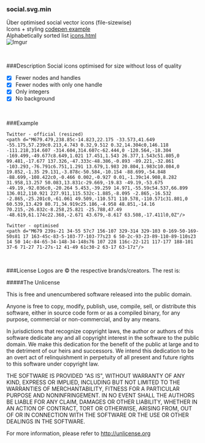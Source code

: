 ### social.svg.min
Über optimised social vector icons (file-sizewise)  
Icons + styling [codepen example](http://codepen.io/larsenwork/pen/admEZM)  
Alphabetically sorted list [icons.html](https://github.com/larsenwork/social.svg.min/blob/master/icons.html)  
![Imgur](http://i.imgur.com/cXCRcdj.png)

<p>&nbsp;</p>

###Description
Social icons optimised for size without loss of quality
- [x] Fewer nodes and handles
- [x] Fewer nodes with only one handle
- [x] Only integers
- [x] No background

<p>&nbsp;</p>

###Example
```
Twitter - official (resized)
<path d="M679.479,238.85c-14.823,22.175 -33.573,41.649 -55.175,57.239c0.213,4.743 0.32,9.512 0.32,14.304c0,146.118 -111.218,314.607 -314.604,314.607c-62.444,0 -120.564,-18.304 -169.499,-49.677c8.649,1.021 17.451,1.543 26.377,1.543c51.805,0 99.481,-17.677 137.326,-47.333c-48.386,-0.893 -89.221,-32.861 -103.293,-76.791c6.751,1.291 13.679,1.983 20.804,1.983c10.084,0 19.852,-1.35 29.131,-3.878c-50.584,-10.154 -88.699,-54.848 -88.699,-108.422c0,-0.466 0.002,-0.927 0.01,-1.39c14.908,8.282 31.958,13.257 50.083,13.831c-29.669,-19.83 -49.19,-53.675 -49.19,-92.036c0,-20.264 5.453,-39.259 14.971,-55.59c54.537,66.899 136.012,110.921 227.911,115.532c-1.885,-8.095 -2.865,-16.532 -2.865,-25.201c0,-61.061 49.509,-110.571 110.578,-110.571c31.801,0 60.539,13.429 80.71,34.919c25.186,-4.958 48.851,-14.16 70.215,-26.832c-8.258,25.821 -25.788,47.49 -48.619,61.174c22.368,-2.671 43.679,-8.617 63.508,-17.411l0,0Z"/>

Twitter - optimised
<path d="M679 239s-21 34-55 57c7 156-107 329-314 329-103 0-169-50-169-50s81 17 163-45c-83-5-103-77-103-77s23 6 50-2c-93-23-89-110-89-110s23 14 50 14c-84-65-34-148-34-148s76 107 228 116c-22-121 117-177 188-101 37-6 71-27 71-27s-12 41-49 61c30-2 63-17 63-17z"/>
```

<p>&nbsp;</p>

###License
Logos are © the respective brands/creators. The rest is:

#####The Unlicense

This is free and unencumbered software released into the public domain.

Anyone is free to copy, modify, publish, use, compile, sell, or
distribute this software, either in source code form or as a compiled
binary, for any purpose, commercial or non-commercial, and by any
means.

In jurisdictions that recognize copyright laws, the author or authors
of this software dedicate any and all copyright interest in the
software to the public domain. We make this dedication for the benefit
of the public at large and to the detriment of our heirs and
successors. We intend this dedication to be an overt act of
relinquishment in perpetuity of all present and future rights to this
software under copyright law.

THE SOFTWARE IS PROVIDED "AS IS", WITHOUT WARRANTY OF ANY KIND,
EXPRESS OR IMPLIED, INCLUDING BUT NOT LIMITED TO THE WARRANTIES OF
MERCHANTABILITY, FITNESS FOR A PARTICULAR PURPOSE AND NONINFRINGEMENT.
IN NO EVENT SHALL THE AUTHORS BE LIABLE FOR ANY CLAIM, DAMAGES OR
OTHER LIABILITY, WHETHER IN AN ACTION OF CONTRACT, TORT OR OTHERWISE,
ARISING FROM, OUT OF OR IN CONNECTION WITH THE SOFTWARE OR THE USE OR
OTHER DEALINGS IN THE SOFTWARE.

For more information, please refer to <http://unlicense.org>
